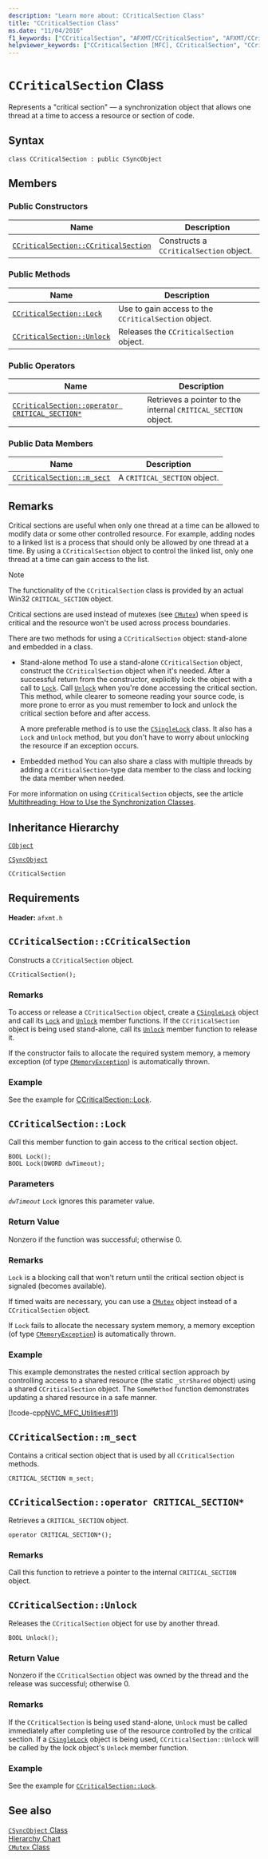 ```yaml
---
description: "Learn more about: CCriticalSection Class"
title: "CCriticalSection Class"
ms.date: "11/04/2016"
f1_keywords: ["CCriticalSection", "AFXMT/CCriticalSection", "AFXMT/CCriticalSection::CCriticalSection", "AFXMT/CCriticalSection::Lock", "AFXMT/CCriticalSection::Unlock", "AFXMT/CCriticalSection::m_sect"]
helpviewer_keywords: ["CCriticalSection [MFC], CCriticalSection", "CCriticalSection [MFC], Lock", "CCriticalSection [MFC], Unlock", "CCriticalSection [MFC], m_sect"]
---
```

# `CCriticalSection` Class

Represents a "critical section" — a synchronization object that allows one thread at a time to access a resource or section of code.

## Syntax

```
class CCriticalSection : public CSyncObject
```

## Members

### Public Constructors

|Name|Description|
|----------|-----------------|
|[`CCriticalSection::CCriticalSection`](#ccriticalsection)|Constructs a `CCriticalSection` object.|

### Public Methods

|Name|Description|
|----------|-----------------|
|[`CCriticalSection::Lock`](#lock)|Use to gain access to the `CCriticalSection` object.|
|[`CCriticalSection::Unlock`](#unlock)|Releases the `CCriticalSection` object.|

### Public Operators

|Name|Description|
|----------|-----------------|
|[`CCriticalSection::operator CRITICAL_SECTION*`](#operator_critical_section_star)|Retrieves a pointer to the internal `CRITICAL_SECTION` object.|

### Public Data Members

|Name|Description|
|----------|-----------------|
|[`CCriticalSection::m_sect`](#m_sect)|A `CRITICAL_SECTION` object.|

## Remarks

Critical sections are useful when only one thread at a time can be allowed to modify data or some other controlled resource. For example, adding nodes to a linked list is a process that should only be allowed by one thread at a time. By using a `CCriticalSection` object to control the linked list, only one thread at a time can gain access to the list.

> [!NOTE]
> The functionality of the `CCriticalSection` class is provided by an actual Win32 `CRITICAL_SECTION` object.

Critical sections are used instead of mutexes (see [`CMutex`](../../mfc/reference/cmutex-class.md)) when speed is critical and the resource won't be used across process boundaries.

There are two methods for using a `CCriticalSection` object: stand-alone and embedded in a class.

- Stand-alone method   To use a stand-alone `CCriticalSection` object, construct the `CCriticalSection` object when it's needed. After a successful return from the constructor, explicitly lock the object with a call to [`Lock`](#lock). Call [`Unlock`](#unlock) when you're done accessing the critical section. This method, while clearer to someone reading your source code, is more prone to error as you must remember to lock and unlock the critical section before and after access.

   A more preferable method is to use the [`CSingleLock`](../../mfc/reference/csinglelock-class.md) class. It also has a `Lock` and `Unlock` method, but you don't have to worry about unlocking the resource if an exception occurs.

- Embedded method   You can also share a class with multiple threads by adding a `CCriticalSection`-type data member to the class and locking the data member when needed.

For more information on using `CCriticalSection` objects, see the article [Multithreading: How to Use the Synchronization Classes](../../parallel/multithreading-how-to-use-the-synchronization-classes.md).

## Inheritance Hierarchy

[`CObject`](../../mfc/reference/cobject-class.md)

[`CSyncObject`](../../mfc/reference/csyncobject-class.md)

`CCriticalSection`

## Requirements

**Header:** `afxmt.h`

## <a name="ccriticalsection"></a> `CCriticalSection::CCriticalSection`

Constructs a `CCriticalSection` object.

```
CCriticalSection();
```

### Remarks

To access or release a `CCriticalSection` object, create a [`CSingleLock`](../../mfc/reference/csinglelock-class.md) object and call its [`Lock`](../../mfc/reference/csinglelock-class.md#lock) and [`Unlock`](../../mfc/reference/csinglelock-class.md#unlock) member functions. If the `CCriticalSection` object is being used stand-alone, call its [`Unlock`](#unlock) member function to release it.

If the constructor fails to allocate the required system memory, a memory exception (of type [`CMemoryException`](../../mfc/reference/cmemoryexception-class.md)) is automatically thrown.

### Example

  See the example for [CCriticalSection::Lock](#lock).

## <a name="lock"></a> `CCriticalSection::Lock`

Call this member function to gain access to the critical section object.

```
BOOL Lock();
BOOL Lock(DWORD dwTimeout);
```

### Parameters

*`dwTimeout`*
`Lock` ignores this parameter value.

### Return Value

Nonzero if the function was successful; otherwise 0.

### Remarks

`Lock` is a blocking call that won't return until the critical section object is signaled (becomes available).

If timed waits are necessary, you can use a [`CMutex`](../../mfc/reference/cmutex-class.md) object instead of a `CCriticalSection` object.

If `Lock` fails to allocate the necessary system memory, a memory exception (of type [`CMemoryException`](../../mfc/reference/cmemoryexception-class.md)) is automatically thrown.

### Example

This example demonstrates the nested critical section approach by controlling access to a shared resource (the static `_strShared` object) using a shared `CCriticalSection` object. The `SomeMethod` function demonstrates updating a shared resource in a safe manner.

[!code-cpp[NVC_MFC_Utilities#11](../../mfc/codesnippet/cpp/ccriticalsection-class_1.h)]

## <a name="m_sect"></a> `CCriticalSection::m_sect`

Contains a critical section object that is used by all `CCriticalSection` methods.

```
CRITICAL_SECTION m_sect;
```

## <a name="operator_critical_section_star"></a> `CCriticalSection::operator CRITICAL_SECTION*`

Retrieves a `CRITICAL_SECTION` object.

```
operator CRITICAL_SECTION*();
```

### Remarks

Call this function to retrieve a pointer to the internal `CRITICAL_SECTION` object.

## <a name="unlock"></a> `CCriticalSection::Unlock`

Releases the `CCriticalSection` object for use by another thread.

```
BOOL Unlock();
```

### Return Value

Nonzero if the `CCriticalSection` object was owned by the thread and the release was successful; otherwise 0.

### Remarks

If the `CCriticalSection` is being used stand-alone, `Unlock` must be called immediately after completing use of the resource controlled by the critical section. If a [`CSingleLock`](../../mfc/reference/csinglelock-class.md) object is being used, `CCriticalSection::Unlock` will be called by the lock object's `Unlock` member function.

### Example

  See the example for [`CCriticalSection::Lock`](#lock).

## See also

[`CSyncObject` Class](../../mfc/reference/csyncobject-class.md)\
[Hierarchy Chart](../../mfc/hierarchy-chart.md)\
[`CMutex` Class](../../mfc/reference/cmutex-class.md)
